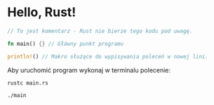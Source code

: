 # Hello, Rust!

```rs
// To jest komentarz - Rust nie bierze tego kodu pod uwagę.

fn main() {} // Główny punkt programu

println!() // Makro służące do wypisywania poleceń w nowej lini.

```

Aby uruchomić program wykonaj w terminalu polecenie:

```
rustc main.rs

./main
```
